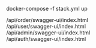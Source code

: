 docker-compose -f stack.yml up

/api/order/swagger-ui/index.html <br/>
/api/user/swagger-ui/index.html <br/>
/api/admin/swagger-ui/index.html <br/>
/api/auth/swagger-ui/index.html <br/>